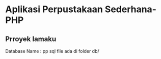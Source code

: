 # Aplikasi Perpustakaan Sederhana-PHP

## Prroyek lamaku

Database Name : pp
sql file ada di folder db/
